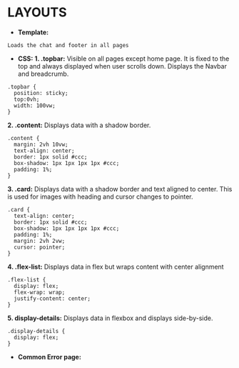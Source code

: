 # LAYOUTS

- **Template:**
```
Loads the chat and footer in all pages
```

- **CSS:**
**1. .topbar:** Visible on all pages except home page. It is fixed to the top and always displayed when user scrolls down. Displays the Navbar and breadcrumb.
```
.topbar {
  position: sticky;
  top:0vh;
  width: 100vw;
}
```

**2. .content:** Displays data with a shadow border.
```
.content {
  margin: 2vh 10vw;
  text-align: center;
  border: 1px solid #ccc;
  box-shadow: 1px 1px 1px 1px #ccc;
  padding: 1%;
}
```

**3. .card:** Displays data with a shadow border and text aligned to center. This is used for images with heading and cursor changes to pointer.
```
.card {
  text-align: center;
  border: 1px solid #ccc;
  box-shadow: 1px 1px 1px 1px #ccc;
  padding: 1%;
  margin: 2vh 2vw;
  cursor: pointer;
}
```

**4. .flex-list:** Displays data in flex but wraps content with center alignment
```
.flex-list {
  display: flex;
  flex-wrap: wrap;
  justify-content: center;
}
```

**5. display-details:** Displays data in flexbox and displays side-by-side.
```
.display-details {
  display: flex;
}
```

- **Common Error page:**
